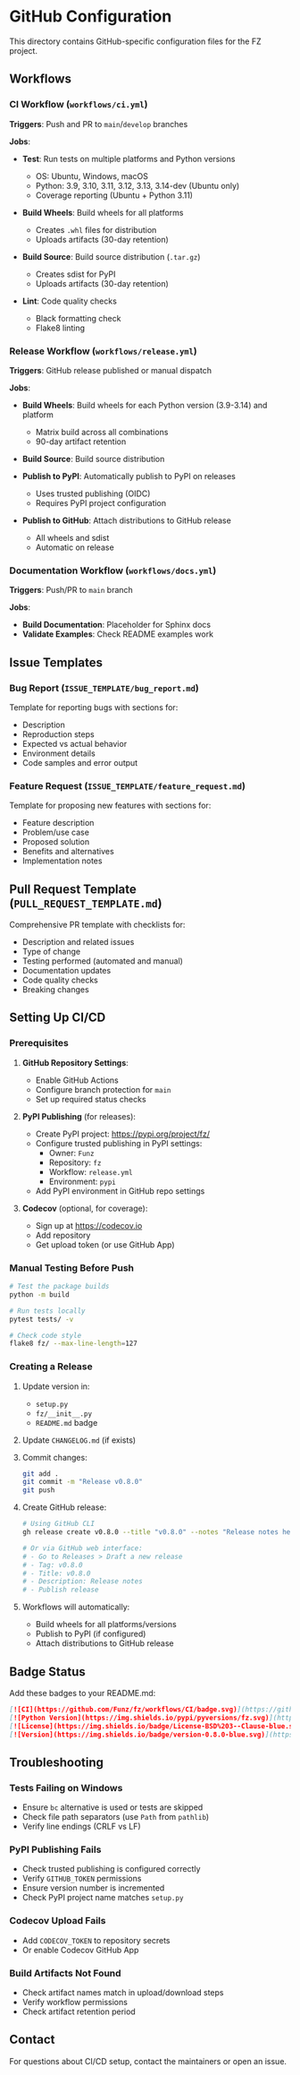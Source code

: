 # GitHub Configuration

This directory contains GitHub-specific configuration files for the FZ project.

## Workflows

### CI Workflow (`workflows/ci.yml`)

**Triggers**: Push and PR to `main`/`develop` branches

**Jobs**:
- **Test**: Run tests on multiple platforms and Python versions
  - OS: Ubuntu, Windows, macOS
  - Python: 3.9, 3.10, 3.11, 3.12, 3.13, 3.14-dev (Ubuntu only)
  - Coverage reporting (Ubuntu + Python 3.11)

- **Build Wheels**: Build wheels for all platforms
  - Creates `.whl` files for distribution
  - Uploads artifacts (30-day retention)

- **Build Source**: Build source distribution (`.tar.gz`)
  - Creates sdist for PyPI
  - Uploads artifacts (30-day retention)

- **Lint**: Code quality checks
  - Black formatting check
  - Flake8 linting

### Release Workflow (`workflows/release.yml`)

**Triggers**: GitHub release published or manual dispatch

**Jobs**:
- **Build Wheels**: Build wheels for each Python version (3.9-3.14) and platform
  - Matrix build across all combinations
  - 90-day artifact retention

- **Build Source**: Build source distribution

- **Publish to PyPI**: Automatically publish to PyPI on releases
  - Uses trusted publishing (OIDC)
  - Requires PyPI project configuration

- **Publish to GitHub**: Attach distributions to GitHub release
  - All wheels and sdist
  - Automatic on release

### Documentation Workflow (`workflows/docs.yml`)

**Triggers**: Push/PR to `main` branch

**Jobs**:
- **Build Documentation**: Placeholder for Sphinx docs
- **Validate Examples**: Check README examples work

## Issue Templates

### Bug Report (`ISSUE_TEMPLATE/bug_report.md`)

Template for reporting bugs with sections for:
- Description
- Reproduction steps
- Expected vs actual behavior
- Environment details
- Code samples and error output

### Feature Request (`ISSUE_TEMPLATE/feature_request.md`)

Template for proposing new features with sections for:
- Feature description
- Problem/use case
- Proposed solution
- Benefits and alternatives
- Implementation notes

## Pull Request Template (`PULL_REQUEST_TEMPLATE.md`)

Comprehensive PR template with checklists for:
- Description and related issues
- Type of change
- Testing performed (automated and manual)
- Documentation updates
- Code quality checks
- Breaking changes

## Setting Up CI/CD

### Prerequisites

1. **GitHub Repository Settings**:
   - Enable GitHub Actions
   - Configure branch protection for `main`
   - Set up required status checks

2. **PyPI Publishing** (for releases):
   - Create PyPI project: https://pypi.org/project/fz/
   - Configure trusted publishing in PyPI settings:
     - Owner: `Funz`
     - Repository: `fz`
     - Workflow: `release.yml`
     - Environment: `pypi`
   - Add PyPI environment in GitHub repo settings

3. **Codecov** (optional, for coverage):
   - Sign up at https://codecov.io
   - Add repository
   - Get upload token (or use GitHub App)

### Manual Testing Before Push

```bash
# Test the package builds
python -m build

# Run tests locally
pytest tests/ -v

# Check code style
flake8 fz/ --max-line-length=127
```

### Creating a Release

1. Update version in:
   - `setup.py`
   - `fz/__init__.py`
   - `README.md` badge

2. Update `CHANGELOG.md` (if exists)

3. Commit changes:
   ```bash
   git add .
   git commit -m "Release v0.8.0"
   git push
   ```

4. Create GitHub release:
   ```bash
   # Using GitHub CLI
   gh release create v0.8.0 --title "v0.8.0" --notes "Release notes here"

   # Or via GitHub web interface:
   # - Go to Releases > Draft a new release
   # - Tag: v0.8.0
   # - Title: v0.8.0
   # - Description: Release notes
   # - Publish release
   ```

5. Workflows will automatically:
   - Build wheels for all platforms/versions
   - Publish to PyPI (if configured)
   - Attach distributions to GitHub release

## Badge Status

Add these badges to your README.md:

```markdown
[![CI](https://github.com/Funz/fz/workflows/CI/badge.svg)](https://github.com/Funz/fz/actions/workflows/ci.yml)
[![Python Version](https://img.shields.io/pypi/pyversions/fz.svg)](https://pypi.org/project/fz/)
[![License](https://img.shields.io/badge/License-BSD%203--Clause-blue.svg)](https://opensource.org/licenses/BSD-3-Clause)
[![Version](https://img.shields.io/badge/version-0.8.0-blue.svg)](https://github.com/Funz/fz/releases)
```

## Troubleshooting

### Tests Failing on Windows

- Ensure `bc` alternative is used or tests are skipped
- Check file path separators (use `Path` from `pathlib`)
- Verify line endings (CRLF vs LF)

### PyPI Publishing Fails

- Check trusted publishing is configured correctly
- Verify `GITHUB_TOKEN` permissions
- Ensure version number is incremented
- Check PyPI project name matches `setup.py`

### Codecov Upload Fails

- Add `CODECOV_TOKEN` to repository secrets
- Or enable Codecov GitHub App

### Build Artifacts Not Found

- Check artifact names match in upload/download steps
- Verify workflow permissions
- Check artifact retention period

## Contact

For questions about CI/CD setup, contact the maintainers or open an issue.
